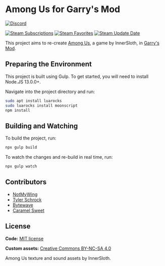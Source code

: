 # Among Us for Garry's Mod

[![Discord](https://img.shields.io/discord/784594024644083735?color=7289DA&label=chat&logo=discord)][discord-invite]

[![Steam Subscriptions](https://img.shields.io/steam/subscriptions/2308955070?logo=steam)][steam-workshop]
[![Steam Favorites](https://img.shields.io/steam/favorites/2308955070?logo=steam)][steam-workshop]
[![Steam Update Date](https://img.shields.io/steam/update-date/2308955070?label=last%20updated&logo=steam)][steam-workshop]

This project aims to re-create [Among Us](http://www.innersloth.com/gameAmongUs.php), a game by InnerSloth, in [Garry's Mod](https://store.steampowered.com/app/4000/Garrys_Mod/).

[discord-invite]: https://discord.gg/4A5ekSuGeq
[steam-workshop]: https://steamcommunity.com/sharedfiles/filedetails/?id=2308955070

## Preparing the Environment

This project is built using Gulp. To get started, you will need to install Node.JS 13.0.0+.

Navigate into the project directory and run:
```sh
sudo apt install luarocks
sudo luarocks install moonscript
npm install
```

## Building and Watching

To build the project, run:
```sh
npx gulp build
```

To watch the changes and re-build in real time, run:
```sh
npx gulp watch
```

## Contributors

- [NotMyWing](https://github.com/NotMyWing)
- [Tyler Schrock](https://github.com/Tschrock)
- [Bytewave](https://github.com/BytewaveMLP)
- [Caramel Sweet](https://github.com/CaramelSweet)

## License

**Code:** [MIT license](/LICENSE)

**Custom assets:** [Creative Commons BY-NC-SA 4.0](/LICENSE_ART)

Among Us texture and sound assets by InnerSloth.
